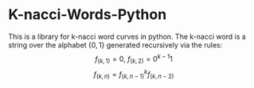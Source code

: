 # K-nacci-Words-Python
This is a library for k-nacci word curves in python.
The k-nacci word is a string over the alphabet $\{0,1\}$ generated recursively via the rules:
$$f_{(k,1)} = 0,\: f_{(k,2)}=0^{k-1}1$$
$$f_{(k,n)} = f_{(k,n-1)}^k f_{(k,n-2)}$$



